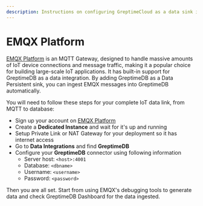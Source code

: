 ```yaml
---
description: Instructions on configuring GreptimeCloud as a data sink in EMQX Platform for IoT data ingestion.
---
```


# EMQX Platform

[EMQX Platform](https://www.emqx.io/) is an MQTT Gateway, designed to handle
massive amounts of IoT device connections and message traffic, making it a
popular choice for building large-scale IoT applications. It has built-in
support for GreptimeDB as a data integration. By adding GreptimeDB as a Data
Persistent sink, you can ingest EMQX messages into GreptimeDB automatically.

You will need to follow these steps for your complete IoT data link, from MQTT
to database:

- Sign up your account on [EMQX Platform](https://www.emqx.io/)
- Create a **Dedicated Instance** and wait for it's up and running
- Setup Private Link or NAT Gateway for your deployment so it has internet
  access
- Go to **Data Integrations** and find **GreptimeDB**
- Configure your **GreptimeDB** connector using following information
  - Server host: `<host>:4001`
  - Database: `<dbname>`
  - Username: `<username>`
  - Password: `<password>`

Then you are all set. Start from using EMQX's debugging tools to generate data
and check GreptimeDB Dashboard for the data ingested.
